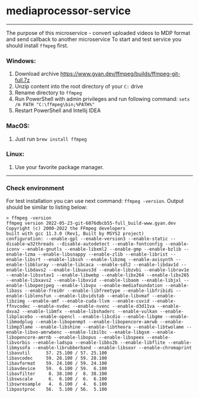 # mediaprocessor-service
___

The purpose of this microservice - convert uploaded videos to MDP format and send callback to another microservice
To start and test service you should install `ffmpeg` first.

### Windows:

1. Download archive https://www.gyan.dev/ffmpeg/builds/ffmpeg-git-full.7z
2. Unzip content into the root directory of your `C:` drive
3. Rename directory to `ffmpeg`
4. Run PowerShell with admin privileges and run following command: `setx /m PATH "C:\ffmpeg\bin;%PATH%"`
5. Restart PowerShell and Intellij IDEA

### MacOS:

1. Just run `brew install ffmpeg`

### Linux:

1. Use your favorite package manager.

___

### Check environment
For test installation you can use next command: `ffmpeg -version`. Output should be similar to listing below:
```
> ffmpeg -version
ffmpeg version 2022-05-23-git-6076dbcb55-full_build-www.gyan.dev Copyright (c) 2000-2022 the FFmpeg developers
built with gcc 11.3.0 (Rev1, Built by MSYS2 project)
configuration: --enable-gpl --enable-version3 --enable-static --disable-w32threads --disable-autodetect --enable-fontconfig --enable-iconv --enable-gnutls --enable-libxml2 --enable-gmp --enable-bzlib --enable-lzma --enable-libsnappy --enable-zlib --enable-librist --enable-libsrt --enable-libssh --enable-libzmq --enable-avisynth --enable-libbluray --enable-libcaca --enable-sdl2 --enable-libdav1d --enable-libdavs2 --enable-libuavs3d --enable-libzvbi --enable-librav1e --enable-libsvtav1 --enable-libwebp --enable-libx264 --enable-libx265 --enable-libxavs2 --enable-libxvid --enable-libaom --enable-libjxl --enable-libopenjpeg --enable-libvpx --enable-mediafoundation --enable-libass --enable-frei0r --enable-libfreetype --enable-libfribidi --enable-liblensfun --enable-libvidstab --enable-libvmaf --enable-libzimg --enable-amf --enable-cuda-llvm --enable-cuvid --enable-ffnvcodec --enable-nvdec --enable-nvenc --enable-d3d11va --enable-dxva2 --enable-libmfx --enable-libshaderc --enable-vulkan --enable-libplacebo --enable-opencl --enable-libcdio --enable-libgme --enable-libmodplug --enable-libopenmpt --enable-libopencore-amrwb --enable-libmp3lame --enable-libshine --enable-libtheora --enable-libtwolame --enable-libvo-amrwbenc --enable-libilbc --enable-libgsm --enable-libopencore-amrnb --enable-libopus --enable-libspeex --enable-libvorbis --enable-ladspa --enable-libbs2b --enable-libflite --enable-libmysofa --enable-librubberband --enable-libsoxr --enable-chromaprint
libavutil      57. 25.100 / 57. 25.100
libavcodec     59. 28.100 / 59. 28.100
libavformat    59. 24.100 / 59. 24.100
libavdevice    59.  6.100 / 59.  6.100
libavfilter     8. 38.100 /  8. 38.100
libswscale      6.  6.100 /  6.  6.100
libswresample   4.  6.100 /  4.  6.100
libpostproc    56.  5.100 / 56.  5.100
```
